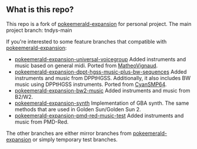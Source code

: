 ## What is this repo?
This repo is a fork of [pokeemerald-expansion](https://github.com/rh-hideout/pokeemerald-expansion/) for personal project.
The main project branch: tndys-main

If you're interested to some feature branches that compatible with [pokeemerald-expansion](https://github.com/rh-hideout/pokeemerald-expansion/):
- [pokeemerald-expansion-universal-voicegroup](https://github.com/aichiya/pokeemerald-expansion/tree/pokeemerald-expansion-universal-voicegroup)
  Added instruments and music based on general midi. Ported from [MatheoVignaud](https://github.com/MatheoVignaud/pokeemerald/tree/Universal-voicegroup).
- [pokeemerald-expansion-dppt-hgss-music-plus-bw-sequences](https://github.com/aichiya/pokeemerald-expansion/tree/pokeemerald-expansion-dppt-hgss-music-plus-bw-sequences)
  Added instruments and music from DPPtHGSS. Additionally, it also includes BW music using DPPtHGSS instruments. Ported from [CyanSMP64](https://github.com/CyanSMP64).
- [pokeemerald-expansion-bw2-music](https://github.com/aichiya/pokeemerald-expansion/tree/pokeemerald-expansion-bw2-music)
  Added instruments and music from B2/W2. 
- [pokeemerald-expansion-synth](https://github.com/aichiya/pokeemerald-expansion/tree/pokeemerald-expansion-synth)
  Implementation of GBA synth. The same methods that are used in Golden Sun/Golden Sun 2.
- [pokeemerald-expansion-pmd-red-music-test](https://github.com/aichiya/pokeemerald-expansion/tree/pokeemerald-expansion-pmd-red-music-test)
  Added instruments and music from PMD-Red.

The other branches are either mirror branches from [pokeemerald-expansion](https://github.com/rh-hideout/pokeemerald-expansion/) or simply temporary test branches.
